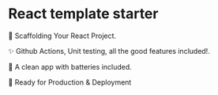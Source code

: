 # React template starter

🚀 Scaffolding Your React Project.

✨ Github Actions, Unit testing, all the good features included!.

🔋 A clean app with batteries included.

🎉 Ready for Production & Deployment
